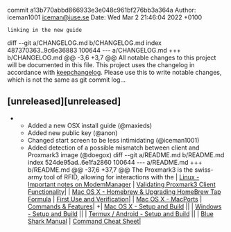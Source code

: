 commit a13b770abbd866933e3e048c961bf276bb3a364a
Author: iceman1001 <iceman@iuse.se>
Date:   Wed Mar 2 21:46:04 2022 +0100

    linking in the new guide

diff --git a/CHANGELOG.md b/CHANGELOG.md
index 487370363..9c6e36883 100644
--- a/CHANGELOG.md
+++ b/CHANGELOG.md
@@ -3,6 +3,7 @@ All notable changes to this project will be documented in this file.
 This project uses the changelog in accordance with [keepchangelog](http://keepachangelog.com/). Please use this to write notable changes, which is not the same as git commit log...
 
 ## [unreleased][unreleased]
+ - Added a new OSX install guide (@maxieds)
  - Added new public key (@anon)
  - Changed start screen to be less intimidating (@iceman1001)
  - Added detection of a possible mismatch between client and Proxmark3 image (@doegox)
diff --git a/README.md b/README.md
index 524de95ad..6e1fa2860 100644
--- a/README.md
+++ b/README.md
@@ -37,6 +37,7 @@ The Proxmark3 is the swiss-army tool of RFID, allowing for interactions with the
 | [Linux - Important notes on ModemManager](/doc/md/Installation_Instructions/ModemManager-Must-Be-Discarded.md) | [Validating Proxmark3 Client Functionality](/doc/md/Use_of_Proxmark/1_Validation.md)|
 | [Mac OS X - Homebrew & Upgrading HomeBrew Tap Formula](/doc/md/Installation_Instructions/Mac-OS-X-Homebrew-Installation-Instructions.md) | [First Use and Verification](/doc/md/Use_of_Proxmark/2_Configuration-and-Verification.md)|
 | [Mac OS X - MacPorts](/doc/md/Installation_Instructions/Mac-OS-X-MacPorts-Installation-Instructions.md) | [Commands & Features](/doc/md/Use_of_Proxmark/3_Commands-and-Features.md)|
+| [Mac OS X - Setup and Build](/doc/md/Installation_Instructions/Mac-OS-X-Compile-From-Source-Instructions.md) ||
 | [Windows - Setup and Build](/doc/md/Installation_Instructions/Windows-Installation-Instructions.md) ||
 | [Termux / Android - Setup and Build](/doc/termux_notes.md) ||
 | [Blue Shark Manual](/doc/bt_manual_v10.md) | [Command Cheat Sheet](/doc/cheatsheet.md)|
